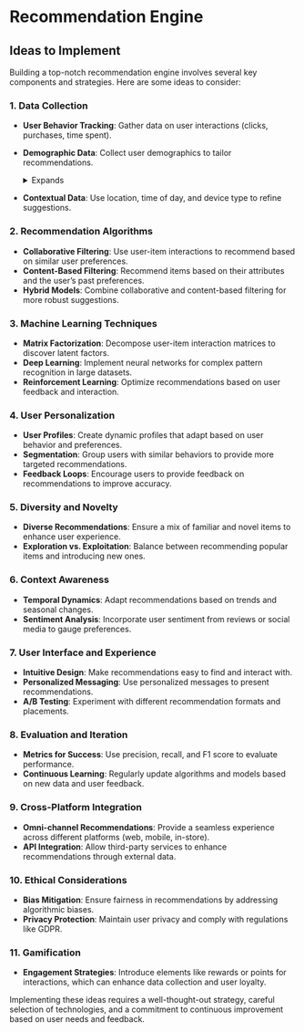 # Recommendation Engine

## Ideas to Implement 

Building a top-notch recommendation engine involves several key components and strategies. Here are some ideas to consider:

### 1. **Data Collection**
   - **User Behavior Tracking**: Gather data on user interactions (clicks, purchases, time spent).
   - **Demographic Data**: Collect user demographics to tailor recommendations.
     <details>
        <summary>Expands</summary>

         Collecting and utilizing demographic data can significantly enhance the personalization of a recommendation engine. Here’s a deeper look at how it works and its benefits:

        ### What Demographic Data to Collect
            1. **Age**: Understanding the age range of users can help tailor recommendations to specific life stages (e.g., products for young adults vs. seniors).
            2. **Gender**: Certain products may appeal more to specific genders, allowing for targeted marketing and recommendations.
            3. **Location**: Geographic data can influence preferences based on local culture, trends, or climate (e.g., recommending winter gear in colder regions).
            4. **Income Level**: Insights into a user’s purchasing power can help suggest products within their budget.
            5. **Education Level**: This can influence the complexity or type of products recommended (e.g., books, courses).
            6. **Occupation**: Job roles can indicate specific interests or needs, allowing for targeted recommendations (e.g., tech tools for IT professionals).

        ### How to Collect Demographic Data
            - **User Profiles**: Encourage users to create profiles where they can voluntarily share demographic information.
            - **Surveys and Polls**: Use brief surveys during signup or app usage to gather demographic data.
            - **Social Media Integration**: Allow users to sign up via social media, where demographic data can be accessed with consent.
            - **Purchase History Analysis**: Analyze past purchases to infer demographic attributes (e.g., buying baby products suggests a parent).

        ### Utilizing Demographic Data for Recommendations
            1. **Personalization**: Tailor recommendations based on demographic segments. For example, recommend trending fashion items to younger users while suggesting home improvement products to older demographics.
            2. **Segmentation**: Group users into segments based on demographics, allowing for targeted marketing campaigns and curated content.
            3. **Trend Analysis**: Identify demographic trends over time to refine recommendations and stay ahead of market demands.
            4. **Cross-Demographic Recommendations**: Use demographic data to introduce users to items outside their typical interests, enhancing diversity in their experience.

        ### Benefits
            - **Improved Relevance**: Users receive recommendations that are more likely to resonate with their life stage and preferences.
            - **Increased Engagement**: Tailored recommendations can lead to higher click-through rates and conversions.
            - **Enhanced Customer Loyalty**: Personalized experiences foster a sense of understanding and connection, encouraging repeat visits.

        ### Considerations
            - **Privacy Concerns**: Always ensure data collection complies with privacy regulations (like GDPR) and prioritize user consent.
            - **Data Accuracy**: Encourage users to keep their demographic information up-to-date to maintain the accuracy of recommendations.

         By effectively leveraging demographic data, a recommendation engine can become significantly more intuitive and aligned with user needs, ultimately enhancing the overall user experience.
        
     </details>
     
   - **Contextual Data**: Use location, time of day, and device type to refine suggestions.

### 2. **Recommendation Algorithms**
   - **Collaborative Filtering**: Use user-item interactions to recommend based on similar user preferences.
   - **Content-Based Filtering**: Recommend items based on their attributes and the user’s past preferences.
   - **Hybrid Models**: Combine collaborative and content-based filtering for more robust suggestions.

### 3. **Machine Learning Techniques**
   - **Matrix Factorization**: Decompose user-item interaction matrices to discover latent factors.
   - **Deep Learning**: Implement neural networks for complex pattern recognition in large datasets.
   - **Reinforcement Learning**: Optimize recommendations based on user feedback and interaction.

### 4. **User Personalization**
   - **User Profiles**: Create dynamic profiles that adapt based on user behavior and preferences.
   - **Segmentation**: Group users with similar behaviors to provide more targeted recommendations.
   - **Feedback Loops**: Encourage users to provide feedback on recommendations to improve accuracy.

### 5. **Diversity and Novelty**
   - **Diverse Recommendations**: Ensure a mix of familiar and novel items to enhance user experience.
   - **Exploration vs. Exploitation**: Balance between recommending popular items and introducing new ones.

### 6. **Context Awareness**
   - **Temporal Dynamics**: Adapt recommendations based on trends and seasonal changes.
   - **Sentiment Analysis**: Incorporate user sentiment from reviews or social media to gauge preferences.

### 7. **User Interface and Experience**
   - **Intuitive Design**: Make recommendations easy to find and interact with.
   - **Personalized Messaging**: Use personalized messages to present recommendations.
   - **A/B Testing**: Experiment with different recommendation formats and placements.

### 8. **Evaluation and Iteration**
   - **Metrics for Success**: Use precision, recall, and F1 score to evaluate performance.
   - **Continuous Learning**: Regularly update algorithms and models based on new data and user feedback.

### 9. **Cross-Platform Integration**
   - **Omni-channel Recommendations**: Provide a seamless experience across different platforms (web, mobile, in-store).
   - **API Integration**: Allow third-party services to enhance recommendations through external data.

### 10. **Ethical Considerations**
   - **Bias Mitigation**: Ensure fairness in recommendations by addressing algorithmic biases.
   - **Privacy Protection**: Maintain user privacy and comply with regulations like GDPR.

### 11. **Gamification**
   - **Engagement Strategies**: Introduce elements like rewards or points for interactions, which can enhance data collection and user loyalty.

Implementing these ideas requires a well-thought-out strategy, careful selection of technologies, and a commitment to continuous improvement based on user needs and feedback.

